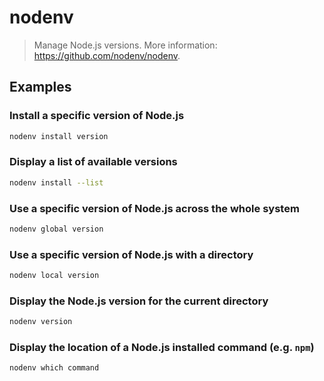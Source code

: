 # nodenv

> Manage Node.js versions. More information: <https://github.com/nodenv/nodenv>.

## Examples

### Install a specific version of Node.js

```bash
nodenv install version
```

### Display a list of available versions

```bash
nodenv install --list
```

### Use a specific version of Node.js across the whole system

```bash
nodenv global version
```

### Use a specific version of Node.js with a directory

```bash
nodenv local version
```

### Display the Node.js version for the current directory

```bash
nodenv version
```

### Display the location of a Node.js installed command (e.g. `npm`)

```bash
nodenv which command
```
